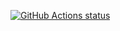 <p>
  <a href="https://github.com/montr/montr">
		<img alt="GitHub Actions status" src="https://github.com/montr/montr/workflows/build/badge.svg">
	</a>
</p>
